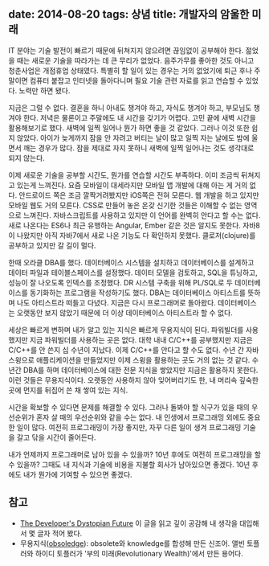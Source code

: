 date: 2014-08-20
tags: 상념
title: 개발자의 암울한 미래
---
IT 분야는 기술 발전이 빠르기 때문에 뒤쳐지지 않으려면 끊임없이 공부해야 한다. 젊었을 때는 새로운 기술을 따라가는 데 큰 무리가 없었다. 음주가무를 좋아한 것도 아니고 청춘사업은 개점휴업 상태였다. 특별히 할 일이 있는 경우는 거의 없었기에 퇴근 후나 주말이면 컴퓨터 붙잡고 인터넷을 돌아다니며 필요 기술 관련 자료를 읽고 연습할 수 있었다. 노력만 하면 됐다.
<!--more-->

지금은 그럴 수 없다. 결혼을 하니 아내도 챙겨야 하고, 자식도 챙겨야 하고, 부모님도 챙겨야 한다. 저녁은 물론이고 주말에도 내 시간을 갖기가 어렵다. 고민 끝에 새벽 시간을 활용해보기로 했다. 새벽에 일찍 일어나 뭔가 하면 좋을 것 같았다. 그러나 이것 또한 쉽지 않았다. 아이가 늦게까지 잠을 안 자려고 버티는 날이 많고 일찍 자는 날에도 밤에 울면서 깨는 경우가 많다. 잠을 제대로 자지 못하니 새벽에 일찍 일어나는 것도 생각대로 되지 않는다.

이제 새로운 기술을 공부할 시간도, 뭔가를 연습할 시간도 부족하다. 이미 조금씩 뒤쳐지고 있는게 느껴진다. 요즘 모바일이 대세라지만 모바일 앱 개발에 대해 아는 게 거의 없다. 안드로이드 쪽은 조금 깔짝거려봤지만 iOS쪽은 전혀 모른다. 웹 개발을 하고 있지만 모바일 웹도 거의 모른다. CSS로 만들어 놓은 온갖 신기한 것들은 이해할 수 없는 영역으로 느껴진다. 자바스크립트를 사용하고 있지만 이 언어를 완벽히 안다고 할 수는 없다. 새로 나온다는 ES6나 최근 유행하는 Angular, Ember 같은 것은 알지도 못한다. 자바8이 나왔지만 아직 자바7에서 새로 나온 기능도 다 확인하지 못했다. 클로저(clojure)를 공부하고 있지만 갈 길이 멀다.

한때 오라클 DBA를 했다. 데이터베이스 시스템을 설치하고 데이터베이스를 설계하고 데이터 파일과 테이블스페이스를 설정했다. 데이터 모델을 검토하고, SQL을 튜닝하고, 성능이 잘 나오도록 인덱스를 조정했다. DR 시스템 구축을 위해 PL/SQL로 두 데이터베이스를 동기화하는 프로그램을 작성하기도 했다. DBA는 데이터베이스 아티스트를 뜻하며 나도 아티스트라 떠들고 다녔다. 지금은 다시 프로그래머로 돌아왔다. 데이터베이스는 오랫동안 보지 않았기 때문에 더 이상 데이터베이스 아티스트라 할 수 없다.

세상은 빠르게 변하며 내가 알고 있는 지식은 빠르게 무용지식이 된다. 파워빌더를 사용했지만 지금 파워빌더를 사용하는 곳은 없다. 대학 내내 C/C++를 공부했지만 지금은 C/C++를 안 쓴지 십 수년이 지났다. 이제 C/C++를 안다고 할 수도 없다. 수년 간 자바 스윙으로 애플리케이션을 만들었지만 이제 스윙을 활용하는 곳도 거의 없는 것 같다. 수 년간 DBA를 하며 데이터베이스에 대한 전문 지식을 쌓았지만 지금은 활용하지 못한다. 이런 것들은 무용지식이다. 오랫동안 사용하지 않아 잊어버리기도 한, 내 머리속 깊숙한 곳에 먼지를 뒤집어 쓴 채 쌓여 있는 지식.

시간을 확보할 수 있다면 문제를 해결할 수 있다. 그러나 돌봐야 할 식구가 있을 때의 우선순위가 혼자 살 때의 우선순위와 같을 수는 없다. 내 인생에서 프로그래밍 외에도 중요한 일이 많다. 여전히 프로그래밍이 가장 좋지만, 자꾸 다른 일이 생겨 프로그래밍 기술을 갈고 닦을 시간이 줄어든다.

내가 언제까지 프로그래머로 남아 있을 수 있을까? 10년 후에도 여전히 프로그래밍을 할 수 있을까? 그때도 내 지식과 기술에 비용을 지불할 회사가 남아있으면 좋겠다. 10년 후에도 내가 뭔가에 기여할 수 있으면 좋겠다.

## 참고
* [The Developer's Dystopian Future](https://the-pastry-box-project.net/ed-finkler/2014-july-6)
이 글을 읽고 깊이 공감해 내 생각을 대입해서 몇 글자 적어 봤다.
* 무용지식([obsoledge](https://www.urbandictionary.com/define.php?term=Obsoledge)): obsolete와 knowledge를 합성해 만든 신조어. 앨빈 토플러와 하이디 토플러가 '부의 미래(Revolutionary Wealth)'에서 만든 용어다.
